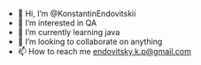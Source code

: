 - 👋 Hi, I’m @KonstantinEndovitskii
- 👀 I’m interested in QA
- 🌱 I’m currently learning java
- 💞️ I’m looking to collaborate on anything
- 📫 How to reach me endovitsky.k.p@gmail.com
